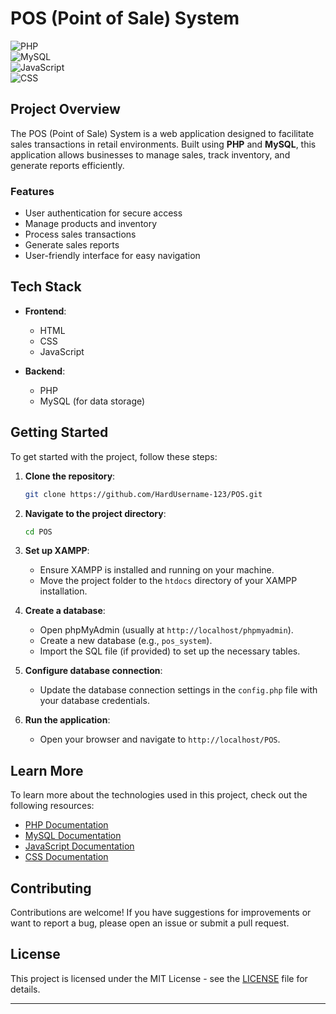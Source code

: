 # POS (Point of Sale) System

![PHP](https://img.shields.io/badge/PHP-777BB4?style=flat&logo=php&logoColor=white)  
![MySQL](https://img.shields.io/badge/MySQL-4479A1?style=flat&logo=mysql&logoColor=white)  
![JavaScript](https://img.shields.io/badge/JavaScript-F7DF1E?style=flat&logo=javascript&logoColor=black)  
![CSS](https://img.shields.io/badge/CSS-1572B6?style=flat&logo=css3&logoColor=white)  

## Project Overview

The POS (Point of Sale) System is a web application designed to facilitate sales transactions in retail environments. Built using **PHP** and **MySQL**, this application allows businesses to manage sales, track inventory, and generate reports efficiently.

### Features

- User authentication for secure access
- Manage products and inventory
- Process sales transactions
- Generate sales reports
- User-friendly interface for easy navigation

## Tech Stack

- **Frontend**: 
  - HTML
  - CSS
  - JavaScript

- **Backend**: 
  - PHP
  - MySQL (for data storage)

## Getting Started

To get started with the project, follow these steps:

1. **Clone the repository**:
   ```bash
   git clone https://github.com/HardUsername-123/POS.git
   ```

2. **Navigate to the project directory**:
   ```bash
   cd POS
   ```

3. **Set up XAMPP**:
   - Ensure XAMPP is installed and running on your machine.
   - Move the project folder to the `htdocs` directory of your XAMPP installation.

4. **Create a database**:
   - Open phpMyAdmin (usually at `http://localhost/phpmyadmin`).
   - Create a new database (e.g., `pos_system`).
   - Import the SQL file (if provided) to set up the necessary tables.

5. **Configure database connection**:
   - Update the database connection settings in the `config.php` file with your database credentials.

6. **Run the application**:
   - Open your browser and navigate to `http://localhost/POS`.

## Learn More

To learn more about the technologies used in this project, check out the following resources:

- [PHP Documentation](https://www.php.net/docs.php)
- [MySQL Documentation](https://dev.mysql.com/doc/)
- [JavaScript Documentation](https://developer.mozilla.org/en-US/docs/Web/JavaScript)
- [CSS Documentation](https://developer.mozilla.org/en-US/docs/Web/CSS)

## Contributing

Contributions are welcome! If you have suggestions for improvements or want to report a bug, please open an issue or submit a pull request.

## License

This project is licensed under the MIT License - see the [LICENSE](LICENSE) file for details.

---
